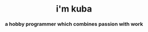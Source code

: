 <h1 align="center">i'm kuba</h1>
<h3 align="center">a hobby programmer which combines passion with work</h3>
